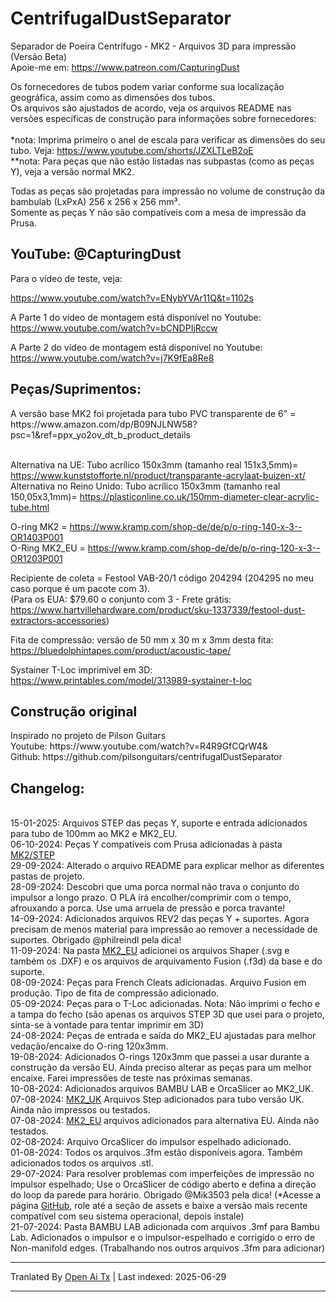# CentrifugalDustSeparator
Separador de Poeira Centrífugo - MK2 - Arquivos 3D para impressão (Versão Beta)<br>
Apoie-me em: https://www.patreon.com/CapturingDust

Os fornecedores de tubos podem variar conforme sua localização geográfica, assim como as dimensões dos tubos.<br>
Os arquivos são ajustados de acordo, veja os arquivos README nas versões específicas de construção para informações sobre fornecedores:<br>
<a target="_blank" rel="noopener noreferrer" href="https://raw.githubusercontent.com/Makerr-Studio/CentrifugalDustSeparator-/main/MK2/"><img src="https://raw.githubusercontent.com/Makerr-Studio/CentrifugalDustSeparator-/main/MK2/IMAGES/USA-MK2.jpg" alt="" style="max-width: 25%;"></a> 
<a target="_blank" rel="noopener noreferrer" href="https://raw.githubusercontent.com/Makerr-Studio/CentrifugalDustSeparator-/main/MK2_EU/"><img src="https://raw.githubusercontent.com/Makerr-Studio/CentrifugalDustSeparator-/main/MK2/IMAGES/EU-MK2_EU.jpg" alt="" style="max-width: 25%;"></a> 
<a target="_blank" rel="noopener noreferrer" href="https://raw.githubusercontent.com/Makerr-Studio/CentrifugalDustSeparator-/main/MK2_UK/"><img src="https://raw.githubusercontent.com/Makerr-Studio/CentrifugalDustSeparator-/main/MK2/IMAGES/UK-MK2_UK.jpg" alt="" style="max-width: 25%;"></a>
<br>*nota: Imprima primeiro o anel de escala para verificar as dimensões do seu tubo. Veja: https://www.youtube.com/shorts/JZXLTLeB2oE
<br>**nota: Para peças que não estão listadas nas subpastas (como as peças Y), veja a versão normal MK2.<br>

Todas as peças são projetadas para impressão no volume de construção da bambulab (LxPxA) 256 x 256 x 256 mm³.<br>
Somente as peças Y não são compatíveis com a mesa de impressão da Prusa.
<a target="_blank" rel="noopener noreferrer" href="https://raw.githubusercontent.com/Makerr-Studio/CentrifugalDustSeparator-/main/MK2/STEP/"><img src="https://raw.githubusercontent.com/Makerr-Studio/CentrifugalDustSeparator-/main/MK2/IMAGES/MK2.JPG" alt="" style="max-width: 100%;"></a>
<a target="_blank" rel="noopener noreferrer" href="https://raw.githubusercontent.com/Makerr-Studio/CentrifugalDustSeparator-/main/MK2/MK2 Dust Separator.pdf"><img src="https://raw.githubusercontent.com/Makerr-Studio/CentrifugalDustSeparator-/main/MK2/IMAGES/MK2_intersection_A-A_PDF.JPG" alt="" style="max-width: 100%;"></a>

<h2>YouTube: @CapturingDust</h2>
Para o vídeo de teste, veja:

https://www.youtube.com/watch?v=ENybYVAr11Q&t=1102s

A Parte 1 do vídeo de montagem está disponível no Youtube: https://www.youtube.com/watch?v=bCNDPIjRccw

A Parte 2 do vídeo de montagem está disponível no Youtube:
https://www.youtube.com/watch?v=j7K9fEa8Re8

<h2>Peças/Suprimentos:</h2>
A versão base MK2 foi projetada para tubo PVC transparente de 6" = https://www.amazon.com/dp/B09NJLNW58?psc=1&ref=ppx_yo2ov_dt_b_product_details

<br>Alternativa na UE: Tubo acrílico 150x3mm (tamanho real 151x3,5mm)= https://www.kunststofforte.nl/product/transparante-acrylaat-buizen-xt/<br>
Alternativa no Reino Unido: Tubo acrílico 150x3mm (tamanho real 150,05x3,1mm)= https://plasticonline.co.uk/150mm-diameter-clear-acrylic-tube.html

O-ring MK2     = https://www.kramp.com/shop-de/de/p/o-ring-140-x-3--OR1403P001
<br>O-Ring MK2_EU  = https://www.kramp.com/shop-de/de/p/o-ring-120-x-3--OR1203P001

Recipiente de coleta        = Festool VAB-20/1 código 204294 (204295 no meu caso porque é um pacote com 3).
<br>(Para os EUA: $79.60 o conjunto com 3 - Frete grátis: https://www.hartvillehardware.com/product/sku-1337339/festool-dust-extractors-accessories)

Fita de compressão: versão de 50 mm x 30 m x 3mm desta fita: https://bluedolphintapes.com/product/acoustic-tape/

Systainer T-Loc imprimível em 3D: https://www.printables.com/model/313989-systainer-t-loc

<h2>Construção original</h2>
Inspirado no projeto de Pilson Guitars<br>
Youtube: https://www.youtube.com/watch?v=R4R9GfCQrW4&<br>
Github: https://github.com/pilsonguitars/centrifugalDustSeparator

<h2>Changelog:</h2><br>
15-01-2025: Arquivos STEP das peças Y, suporte e entrada adicionados para tubo de 100mm ao MK2 e MK2_EU. <br>
06-10-2024: Peças Y compatíveis com Prusa adicionadas à pasta <a target="_blank" rel="noopener noreferrer" href="https://raw.githubusercontent.com/Makerr-Studio/CentrifugalDustSeparator-/main/MK2/STEP/">MK2/STEP</a><br>
29-09-2024: Alterado o arquivo README para explicar melhor as diferentes pastas de projeto.<br>
28-09-2024: Descobri que uma porca normal não trava o conjunto do impulsor a longo prazo. O PLA irá encolher/comprimir com o tempo, afrouxando a porca. Use uma arruela de pressão e porca travante!<br>
14-09-2024: Adicionados arquivos REV2 das peças Y + suportes. Agora precisam de menos material para impressão ao remover a necessidade de suportes. Obrigado @philreindl pela dica!<br>
11-09-2024: Na pasta <a target="_blank" rel="noopener noreferrer" href="https://raw.githubusercontent.com/Makerr-Studio/CentrifugalDustSeparator-/main/MK2_EU/">MK2_EU</a> adicionei os arquivos Shaper (.svg e também os .DXF) e os arquivos de arquivamento Fusion (.f3d) da base e do suporte.<br>
08-09-2024: Peças para French Cleats adicionadas. Arquivo Fusion em produção. Tipo de fita de compressão adicionado.<br>
05-09-2024: Peças para o T-Loc adicionadas. Nota: Não imprimi o fecho e a tampa do fecho (são apenas os arquivos STEP 3D que usei para o projeto, sinta-se à vontade para tentar imprimir em 3D)<br>
24-08-2024: Peças de entrada e saída do MK2_EU ajustadas para melhor vedação/encaixe do O-ring 120x3mm.<br>
19-08-2024: Adicionados O-rings 120x3mm que passei a usar durante a construção da versão EU. Ainda preciso alterar as peças para um melhor encaixe. Farei impressões de teste nas próximas semanas.<br>
10-08-2024: Adicionados arquivos BAMBU LAB e OrcaSlicer ao MK2_UK.<br>
07-08-2024: <a target="_blank" rel="noopener noreferrer" href="https://raw.githubusercontent.com/Makerr-Studio/CentrifugalDustSeparator-/main/MK2_UK/">MK2_UK</a> Arquivos Step adicionados para tubo versão UK. Ainda não impressos ou testados.<br>
07-08-2024: <a target="_blank" rel="noopener noreferrer" href="https://raw.githubusercontent.com/Makerr-Studio/CentrifugalDustSeparator-/main/MK2_EU/">MK2_EU</a> arquivos adicionados para alternativa EU. Ainda não testados.<br>
02-08-2024: Arquivo OrcaSlicer do impulsor espelhado adicionado.<br>
01-08-2024: Todos os arquivos .3fm estão disponíveis agora. Também adicionados todos os arquivos .stl.<br>
29-07-2024: Para resolver problemas com imperfeições de impressão no impulsor espelhado; Use o OrcaSlicer de código aberto e defina a direção do loop da parede para horário. Obrigado @Mik3503 pela dica!
(*Acesse a página <a target="_blank" rel="noopener noreferrer" href="[MK2/STEP/](https://github.com/SoftFever/OrcaSlicer/releases)">GitHub</a>, role até a seção de assets e baixe a versão mais recente compatível com seu sistema operacional, depois instale)<br>
21-07-2024: Pasta BAMBU LAB adicionada com arquivos .3mf para Bambu Lab. Adicionados o impulsor e o impulsor-espelhado e corrigido o erro de Non-manifold edges. (Trabalhando nos outros arquivos .3fm para adicionar)


---

Tranlated By [Open Ai Tx](https://github.com/OpenAiTx/OpenAiTx) | Last indexed: 2025-06-29

---